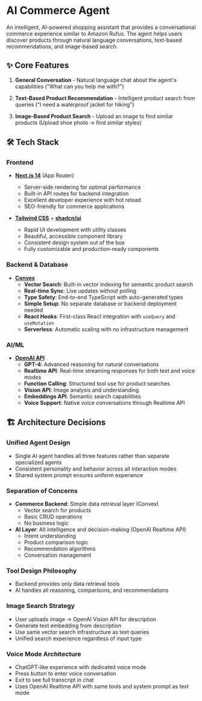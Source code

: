 # AI Commerce Agent

An intelligent, AI-powered shopping assistant that provides a conversational commerce experience similar to Amazon Rufus. The agent helps users discover products through natural language conversations, text-based recommendations, and image-based search.

## ✨ Core Features

1. **General Conversation** - Natural language chat about the agent's capabilities ("What can you help me with?")

2. **Text-Based Product Recommendation** - Intelligent product search from queries ("I need a waterproof jacket for hiking")

3. **Image-Based Product Search** - Upload an image to find similar products (Upload shoe photo → find similar styles)

## 🛠 Tech Stack

### **Frontend**
- **[Next.js 14](https://nextjs.org/)** (App Router)
  - Server-side rendering for optimal performance
  - Built-in API routes for backend integration
  - Excellent developer experience with hot reload
  - SEO-friendly for commerce applications

- **[Tailwind CSS](https://tailwindcss.com/)** + **[shadcn/ui](https://ui.shadcn.com/)**
  - Rapid UI development with utility classes
  - Beautiful, accessible component library
  - Consistent design system out of the box
  - Fully customizable and production-ready components

### **Backend & Database**
- **[Convex](https://convex.dev/)**
  - **Vector Search**: Built-in vector indexing for semantic product search
  - **Real-time Sync**: Live updates without polling
  - **Type Safety**: End-to-end TypeScript with auto-generated types
  - **Simple Setup**: No separate database or backend deployment needed
  - **React Hooks**: First-class React integration with `useQuery` and `useMutation`
  - **Serverless**: Automatic scaling with no infrastructure management

### **AI/ML**
- **[OpenAI API](https://openai.com/api/)**
  - **GPT-4**: Advanced reasoning for natural conversations
  - **Realtime API**: Real-time streaming responses for both text and voice modes
  - **Function Calling**: Structured tool use for product searches
  - **Vision API**: Image analysis and understanding
  - **Embeddings API**: Semantic search capabilities
  - **Voice Support**: Native voice conversations through Realtime API

## 🏗 Architecture Decisions

### **Unified Agent Design**
- Single AI agent handles all three features rather than separate specialized agents
- Consistent personality and behavior across all interaction modes
- Shared system prompt ensures uniform experience

### **Separation of Concerns**
- **Commerce Backend**: Simple data retrieval layer (Convex)
  - Vector search for products
  - Basic CRUD operations
  - No business logic
- **AI Layer**: All intelligence and decision-making (OpenAI Realtime API)
  - Intent understanding
  - Product comparison logic
  - Recommendation algorithms
  - Conversation management

### **Tool Design Philosophy**
- Backend provides only data retrieval tools
- AI handles all reasoning, comparisons, and recommendations

### **Image Search Strategy**
- User uploads image → OpenAI Vision API for description
- Generate text embedding from description
- Use same vector search infrastructure as text queries
- Unified search experience regardless of input type

### **Voice Mode Architecture**
- ChatGPT-like experience with dedicated voice mode
- Press button to enter voice conversation
- Exit to see full transcript in chat
- Uses OpenAI Realtime API with same tools and system prompt as text mode
